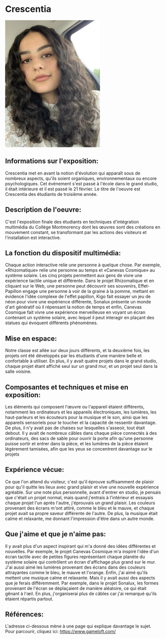 # Crescentia

<img src="/semaine-01/Nour Hatwik.jpg"> 

## **Informations sur l'exposition:**
Crescentia met en avant la notion d'évolution qui apparaît sous de nombreux aspects, qu'ils soient organiques, environnementaux ou encore psychologiques. Cet événement s'est passé à l'école dans le grand studio, il était intérieure et il est passé le 21 février. Le titre de l'oeuvre est Crescentia des étudiants de troisième année.

## **Description de l'oeuvre:**

C'est l'exposition finale des étudiants en techniques d'intégration multimédia du Collège Montmorency dont les œuvres sont des créations en mouvement constant, se transformant par les actions des visiteurs et l'installation est interactive.

## **La fonction du dispositif multimédia:**

Chaque action interactive relie une personne à quelque chose. Par exemple, «Rhizomatique» relie une personne au temps et «Canevas Cosmique» au système solaire.
Les cinq projets permettent aux gens de vivre une expérience tactile unique et différente. Dans le projet Rhizomatique et en cliquant sur le Web, une personne peut découvrir ses souvenirs, Effet-Papillon engage une personne à voir de la graine à la pomme, mettant en évidence l'idée complexe de l'effet papillon, Kigo fait essayer un jeu de néon pour vivre une expérience différente, Sonalux présente un monde d'art génératif où il répensant la notion de temps et enfin, Canevas Cosmique fait vivre une expérience merveilleuse en voyant un écran contenant un système solaire, avec lequel il peut interagir en plaçant des statues qui évoquent différents phénomènes.

## **Mise en espace:**

Notre classe est allée sur deux jours différents, et la deuxième fois, les projets ont été développés par les étudiants d'une manière belle et confortable à utiliser. En plus, il y avait quatre projets dans le grand studio, chaque projet étant affiché seul sur un grand mur, et un projet seul dans la salle voisine.

## **Composantes et techniques et mise en exposition:**

Les éléments qui composent l'œuvre ou l'appareil étaient différents, notamment les ordinateurs et les appareils électroniques, les lumières, les haut-parleurs et les écouteurs pour la musique et le son, ainsi que les appareils sensoriels pour le toucher et la capacité de ressentir davantage.
De plus, il n'y avait pas de chaises sur lesquelles s'asseoir, tout était debout. Il y avait de nombreux câbles dans chaque pièce connectés à des ordinateurs, des sacs de sable pour ouvrir la porte afin qu'une personne puisse sortir et entrer dans la pièce, et les lumières de la pièce étaient légèrement tamisées, afin que les yeux se concentrent davantage sur le projets

## **Expérience vécue:**

Ce que l'on attend du visiteur, c'est qu'il éprouve suffisamment de plaisir pour qu'il quitte les lieux avec grand plaisir et vive une nouvelle expérience agréable.
Sur une note plus personnelle, avant d'entrer en studio, je pensais que c'était un projet normal, mais quand j'entrais à l'intérieur et essayais chaque projet l'un après l'autre, j'éprouvais un grand plaisir.
Les couleurs provenant des écrans m'ont attiré, comme le bleu et le mauve, et chaque projet avait sa propre saveur différente de l'autre. De plus, la musique était calme et relaxante, me donnant l'impression d'être dans un autre monde.

## **Que j'aime et que je n'aime pas:**
Il y avait plus d'un aspect inspirant qui m'a donné des idées différentes et nouvelles. Par exemple, le projet Canevas Cosmique m'a inspiré l'idée d'un écran tactile avec de petites figures représentant chaque planète du système solaire qui contrôlent un écran d'affichage plus grand sur le mur.
J'ai aussi aimé les lumières provenant des écrans dans des couleurs attrayantes comme le bleu, le mauve et l'orange. Enfin, j'ai aimé qu'ils mettent une musique calme et relaxante.
Mais il y avait aussi des aspects que je ferais différemment. Par exemple, dans le projet Sonalux, les formes provenant de l'écran se déplaçaient de manière aléatoire, ce qui était gênant à l'œil. En plus, j'organiserai plus de câbles car j'ai remarqué qu'ils étaient répartis partout.

## **Références:**
L'adresse ci-dessous mène à une page qui explique davantage le sujet. 
Pour parcourir, cliquez ici:
<https://www.gameloft.com/>

